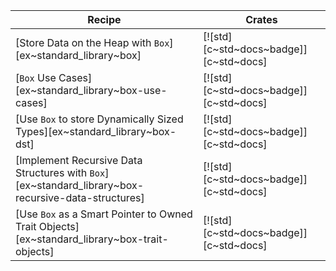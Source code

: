 | Recipe | Crates |
|---|---|
| [Store Data on the Heap with `Box`][ex~standard_library~box] | [![std][c~std~docs~badge]][c~std~docs] |
| [`Box` Use Cases][ex~standard_library~box-use-cases] | [![std][c~std~docs~badge]][c~std~docs] |
| [Use `Box` to store Dynamically Sized Types][ex~standard_library~box-dst] | [![std][c~std~docs~badge]][c~std~docs] |
| [Implement Recursive Data Structures with `Box`][ex~standard_library~box-recursive-data-structures] | [![std][c~std~docs~badge]][c~std~docs] |
| [Use `Box` as a Smart Pointer to Owned Trait Objects][ex~standard_library~box-trait-objects] | [![std][c~std~docs~badge]][c~std~docs] |
